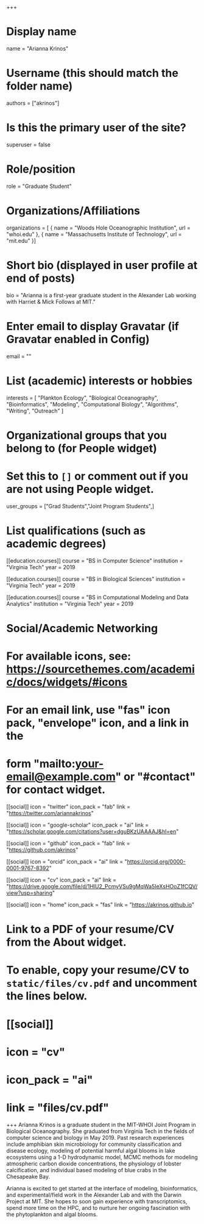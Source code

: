 +++
# Display name
name = "Arianna Krinos"

# Username (this should match the folder name)
authors = ["akrinos"]

# Is this the primary user of the site?
superuser = false

# Role/position
role = "Graduate Student"

# Organizations/Affiliations
organizations = [ { name = "Woods Hole Oceanographic Institution", url = "whoi.edu" },
				  { name = "Massachusetts Institute of Technology", url = "mit.edu" }]

# Short bio (displayed in user profile at end of posts)
bio = "Arianna is a first-year graduate student in the Alexander Lab working with Harriet & Mick Follows at MIT."

# Enter email to display Gravatar (if Gravatar enabled in Config)
email = ""

# List (academic) interests or hobbies
interests = [
  "Plankton Ecology",
  "Biological Oceanography",
  "Bioinformatics",
  "Modeling",
  "Computational Biology",
  "Algorithms",
  "Writing",
  "Outreach"
]

# Organizational groups that you belong to (for People widget)
#   Set this to `[]` or comment out if you are not using People widget.
user_groups = ["Grad Students","Joint Program Students",]

# List qualifications (such as academic degrees)
[[education.courses]]
  course = "BS in Computer Science"
  institution = "Virginia Tech"
  year = 2019

[[education.courses]]
  course = "BS in Biological Sciences"
  institution = "Virginia Tech"
  year = 2019

[[education.courses]]
  course = "BS in Computational Modeling and Data Analytics"
  institution = "Virginia Tech"
  year = 2019

# Social/Academic Networking
# For available icons, see: https://sourcethemes.com/academic/docs/widgets/#icons
#   For an email link, use "fas" icon pack, "envelope" icon, and a link in the
#   form "mailto:your-email@example.com" or "#contact" for contact widget.

[[social]]
  icon = "twitter"
  icon_pack = "fab"
  link = "https://twitter.com/ariannakrinos"

[[social]]
  icon = "google-scholar"
  icon_pack = "ai"
  link = "https://scholar.google.com/citations?user=dguBKzUAAAAJ&hl=en"

[[social]]
  icon = "github"
  icon_pack = "fab"
  link = "https://github.com/akrinos"

[[social]]
  icon = "orcid"
  icon_pack = "ai"
  link = "https://orcid.org/0000-0001-9767-8392"

[[social]]
  icon = "cv"
  icon_pack = "ai"
  link = "https://drive.google.com/file/d/1HlU2_PcmyVSu9gMqWa5IeXsHOoZ1fCQV/view?usp=sharing"

[[social]]
  icon = "home"
  icon_pack = "fas"
  link = "https://akrinos.github.io"


# Link to a PDF of your resume/CV from the About widget.
# To enable, copy your resume/CV to `static/files/cv.pdf` and uncomment the lines below.
# [[social]]
#   icon = "cv"
#   icon_pack = "ai"
#   link = "files/cv.pdf"

+++
Arianna Krinos is a graduate student in the MIT-WHOI Joint Program in Biological Oceanography. She graduated from Virginia Tech in the fields
of computer science and biology in May 2019. Past research experiences include amphibian skin microbiology for community classification and
disease ecology, modeling of potential harmful algal blooms in lake ecosystems using a 1-D hydrodynamic model, MCMC methods for modeling
atmospheric carbon dioxide concentrations, the physiology of lobster calcification, and individual based modeling of blue crabs in the Chesapeake Bay.

Arianna is excited to get started at the interface of modeling, bioinformatics, and experimental/field work in the Alexander Lab and with the Darwin
Project at MIT. She hopes to soon gain experience with transcriptomics, spend more time on the HPC, and to nurture her ongoing fascination with
the phytoplankton and algal blooms.
